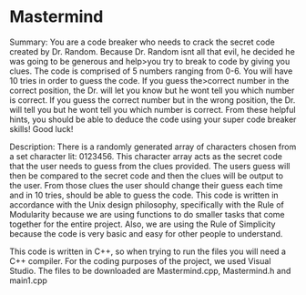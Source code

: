 Mastermind
==========

Summary:
You are a code breaker who needs to crack the secret code created by Dr. Random. Because Dr. Random isnt all that evil, he decided he was going to be generous and help>you try to break to code by giving you clues. The code is comprised of 5 numbers ranging from 0-6. You will have  10 tries in order to guess the code. If you guess the>correct number in the correct position, the Dr. will let you know but he wont tell you which number is correct. If you guess the correct number but in the wrong position, the Dr. will tell you but he wont tell you which number is correct. From these helpful hints, you should be able to deduce the code using your super code breaker skills! Good luck!

Description: There is a randomly generated array of characters chosen from a set character lit: 0123456. This character array acts as the secret code that the user needs to guess from the clues provided. The users guess will then be compared to the secret code and then the clues will be output to the user. From those clues the user should change their guess each time and in 10 tries, should be able to guess the code. This code is written in accordance with the Unix design philosophy, specifically with the Rule of Modularity because we are using functions to do smaller tasks that come together for the entire project. Also, we are using the Rule of Simplicity because the code is very basic and easy for other people to understand.

This code is written in C++, so when trying to run the files you will need a C++ compiler. For the coding purposes of the project, we used Visual Studio. The files to be downloaded are Mastermind.cpp, Mastermind.h and main1.cpp

